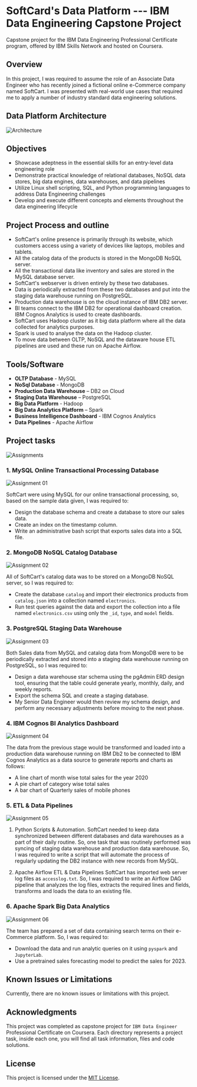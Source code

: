 # SoftCard's Data Platform --- IBM Data Engineering Capstone Project
Capstone project for the IBM Data Engineering Professional Certificate program, offered by IBM Skills Network and hosted on Coursera.


## Overview
In this project, I was required to assume the role of an Associate Data Engineer who has recently joined a fictional online e-Commerce company named SoftCart. I was presented with real-world use cases that required me to apply a number of industry standard data engineering solutions.

## Data Platform Architecture
![Architecture](https://github.com/Farahat612/SoftCart-Data-Platform---IBM-Capstone-Project/assets/67427124/5c3c5844-306e-4016-93e6-63b49627dd84)

## Objectives
- Showcase adeptness in the essential skills for an entry-level data engineering role
- Demonstrate practical knowledge of relational databases, NoSQL data stores, big data engines, data warehouses, and data pipelines
- Utilize Linux shell scripting, SQL, and Python programming languages to address Data Engineering challenges
- Develop and execute different concepts and elements throughout the data engineering lifecycle

## Project Process and outline
- SoftCart's online presence is primarily through its website, which customers access using a variety of devices like laptops, mobiles and tablets.
- All the catalog data of the products is stored in the MongoDB NoSQL server.
- All the transactional data like inventory and sales are stored in the MySQL database server.
- SoftCart's webserver is driven entirely by these two databases.
- Data is periodically extracted from these two databases and put into the staging data warehouse running on PostgreSQL.
- Production data warehouse is on the cloud instance of IBM DB2 server.
- BI teams connect to the IBM DB2 for operational dashboard creation. IBM Cognos Analytics is used to create dashboards.
- SoftCart uses Hadoop cluster as it big data platform where all the data collected for analytics purposes.
- Spark is used to analyse the data on the Hadoop cluster.
- To move data between OLTP, NoSQL and the dataware house ETL pipelines are used and these run on Apache Airflow.

## Tools/Software
- **OLTP Database** - MySQL
- **NoSql Database** - MongoDB
- **Production Data Warehouse** – DB2 on Cloud
- **Staging Data Warehouse** – PostgreSQL
- **Big Data Platform** - Hadoop
- **Big Data Analytics Platform** – Spark
- **Business Intelligence Dashboard** - IBM Cognos Analytics
- **Data Pipelines** - Apache Airflow


## Project tasks
![Assignments](https://github.com/Farahat612/SoftCart-Data-Platform---IBM-Capstone-Project/assets/67427124/532cddac-faa2-404d-8113-6bbdc3bb6b6f)


### 1. MySQL Online Transactional Processing Database
![Assignment 01](https://github.com/Farahat612/SoftCart-Data-Platform---IBM-Capstone-Project/assets/67427124/1d1503ce-a654-4176-bb99-ef32967f6fc9)

SoftCart were using MySQL for our online transactional processing, so, based on the sample data given, I was required to:
- Design the database schema and create a database to store our sales data.
- Create an index on the timestamp column.
- Write an administrative bash script that exports sales data into a SQL file.


### 2. MongoDB NoSQL Catalog Database
![Assignment 02](https://github.com/Farahat612/SoftCart-Data-Platform---IBM-Capstone-Project/assets/67427124/25aa4714-949d-4c81-8f7e-5f7e2ccc5767)

All of SoftCart's catalog data was to be stored on a MongoDB NoSQL server, so I was required to:
- Create the database `catalog` and import their electronics products from `catalog.json` into a collection named `electronics`.
- Run test queries against the data and export the collection into a file named `electronics.csv` using only the `_id`, `type`, and `model` fields.


### 3. PostgreSQL Staging Data Warehouse
![Assignment 03](https://github.com/Farahat612/SoftCart-Data-Platform---IBM-Capstone-Project/assets/67427124/2c899208-7347-4d97-bffd-1fca5dff5cc7)

Both Sales data from MySQL and catalog data from MongoDB were to be periodically extracted and stored into a staging data warehouse running on PostgreSQL, so I was required to:
- Design a data warehouse star schema using the pgAdmin ERD design tool, ensuring that the table could generate yearly, monthly, daily, and weekly reports.
- Export the schema SQL and create a staging database.
- My Senior Data Engineer would then review my schema design, and perform any necessary adjustments before moving to the next phase.


### 4. IBM Cognos BI Analytics Dashboard
![Assignment 04](https://github.com/Farahat612/SoftCart-Data-Platform---IBM-Capstone-Project/assets/67427124/2a8e5c57-aaba-4f93-8110-c2f94e41fa41)

The data from the previous stage would be transformed and loaded into a production data warehouse running on IBM Db2 to be connected to IBM Cognos Analytics as a data source to generate reports and charts as follows:
- A line chart of month wise total sales for the year 2020
- A pie chart of category wise total sales
- A bar chart of Quarterly sales of mobile phones


### 5. ETL & Data Pipelines
![Assignment 05](https://github.com/Farahat612/SoftCart-Data-Platform---IBM-Capstone-Project/assets/67427124/81b82e91-d382-4176-810e-5ba56a9a71ea)

1. Python Scripts & Automation.
SoftCart needed to keep data synchronized between different databases and data warehouses as a part of their daily routine. So, one task that was routinely performed was syncing of staging data warehouse and production data warehouse.
So, I was required to write a script that will automate the process of regularly updating the DB2 instance with new records from MySQL.

2. Apache Airflow ETL & Data Pipelines
SoftCart has imported web server log files as `accesslog.txt`.
So, I was required to write an Airflow DAG pipeline that analyzes the log files, extracts the required lines and fields, transforms and loads the data to an existing file.


### 6. Apache Spark Big Data Analytics
![Assignment 06](https://github.com/Farahat612/SoftCart-Data-Platform---IBM-Capstone-Project/assets/67427124/b50004d4-838b-42fc-8b4a-35454cbe80fc)

The team has prepared a set of data containing search terms on their e-Commerce platform. So, I was required to:
- Download the data and run analytic queries on it using `pyspark` and `JupyterLab`.
- Use a pretrained sales forecasting model to predict the sales for 2023.



## Known Issues or Limitations

Currently, there are no known issues or limitations with this project.


## Acknowledgments

This project was completed as capstone project for `IBM Data Engineer` Professional Certificate on Coursera.
Each directory represents a project task, inside each one, you will find all task information, files and code solutions.


## License

This project is licensed under the [MIT License](LICENSE).


